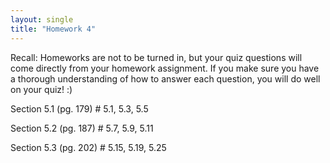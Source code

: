 ```yaml
---
layout: single
title: "Homework 4"
---
```


Recall: Homeworks are not to be turned in, but your quiz questions will come directly from your homework assignment. If you make sure you have a thorough understanding of how to answer each question, you will do well on your quiz! :)

Section 5.1 (pg. 179) # 5.1, 5.3, 5.5

Section 5.2 (pg. 187) # 5.7, 5.9, 5.11

Section 5.3 (pg. 202) # 5.15, 5.19, 5.25
